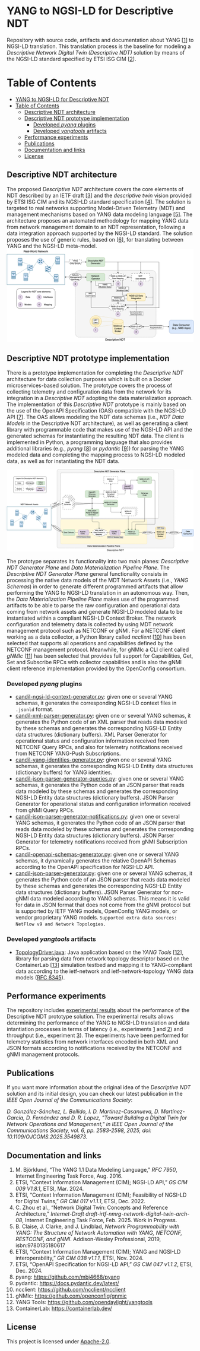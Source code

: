 # YANG to NGSI-LD for Descriptive NDT
Repository with source code, artifacts and documentation about YANG [[1](https://datatracker.ietf.org/doc/html/rfc7950)] to NGSI-LD translation. This translation process is the baseline for modeling a *Descriptive Network Digital Twin (Descriptive NDT)* solution by means of the NGSI-LD standard specified by ETSI ISG CIM [[2](https://www.etsi.org/deliver/etsi_gs/CIM/001_099/009/01.08.01_60/gs_CIM009v010801p.pdf)].

# Table of Contents
- [YANG to NGSI-LD for Descriptive NDT](#yang-to-ngsi-ld-for-descriptive-ndt)
- [Table of Contents](#table-of-contents)
  - [Descriptive NDT architecture](#descriptive-ndt-architecture)
  - [Descriptive NDT prototype implementation](#descriptive-ndt-prototype-implementation)
    - [Developed _pyang_ plugins](#developed-pyang-plugins)
    - [Developed _yangtools_ artifacts](#developed-yangtools-artifacts)
  - [Performance experiments](#performance-experiments)
  - [Publications](#publications)
  - [Documentation and links](#documentation-and-links)
  - [License](#license)
  
## Descriptive NDT architecture
The proposed *Descriptive NDT* architecture covers the core elements of NDT described by an IETF draft [[3](https://datatracker.ietf.org/doc/html/draft-irtf-nmrg-network-digital-twin-arch-10)] and the *descriptive twin* vision provided by ETSI ISG CIM and its NGSI-LD standard specification [[4](https://www.etsi.org/deliver/etsi_gr/CIM/001_099/017/01.01.01_60/gr_CIM017v010101p.pdf)]. The solution is targeted to real networks supporting Model-Driven Telemetry (MDT) and management mechanisms based on YANG data modeling language [[5](https://www.oreilly.com/library/view/network-programmability-with/9780135180471/)]. The architecture proposes an automated methodology for mapping YANG data from network management domain to an NDT representation, following a data integration approach supported by the NGSI-LD standard. The solution proposes the use of generic rules, based on [[6](https://www.etsi.org/deliver/etsi_gr/CIM/001_099/038/01.01.01_60/gr_CIM038v010101p.pdf)], for translating between YANG and the NGSI-LD meta-model. 
![DescriptiveNDT-Arch-DataIntegration](resources/images/DescriptiveNDT-Arch-DataIntegration.png)

## Descriptive NDT prototype implementation
There is a prototype implementation for completing the *Descriptive NDT* architecture for data collection purposes which is built on a Docker microservices-based solution. The prototype covers the process of collecting telemetry and configuration data from the network for its integration in a *Descriptive NDT* adopting the data materialization approach. The implementation of this *Descriptive NDT* prototype is mainly based on the use of the OpenAPI Specification (OAS) compatible with the NGSI-LD API [[7](https://www.etsi.org/deliver/etsi_gs/CIM/001_099/047/01.01.01_60/gs_CIM047v010102p.pdf)]. The OAS allows modeling the NDT data schemas (i.e., *NDT Data Models* in the Descriptive NDT architecture), as well as generating a client library with programmable code that makes use of the NGSI-LD API and the generated schemas for instantiating the resulting NDT data. The client is implemented in Python, a programming language that also provides additional libraries (e.g., *pyang* [[8](https://github.com/mbj4668/pyang)] or *pydantic* [[9](https://docs.pydantic.dev/latest/)]) for parsing the YANG modeled data and completing the mapping process to NGSI-LD modeled data, as well as for instantiating the NDT data. 

![YANG-to-NGSI-LD-translation](resources/images/YANG-to-NGSI-LD-translation.png)

The prototype separates its functionality into two main planes: *Descriptive NDT Generator Plane* and *Data Materialization Pipeline Plane*. The *Descriptive NDT Generator Plane* general functionality consists in processing the native data models of the MDT Network Assets (i.e., *YANG Schemas*) in order to generate different programmed artifacts that allow performing the YANG to NGSI-LD translation in an autonomous way. Then, the *Data Materialization Pipeline Plane* makes use of the programmed artifacts to be able to parse the raw configuration and operational data coming from network assets and generate NGSI-LD modeled data to be instantiated within a compliant NGSI-LD Context Broker. The network configuration and telemetry data is collected by using MDT network management protocol such as NETCONF or gNMI. For a NETCONF client working as a data collector, a Python library called *ncclient* [[10](https://github.com/ncclient/ncclient)] has been selected that supports all operations and capabilities defined by the NETCONF management protocol. Meanwhile, for gNMIc a CLI client called *gNMIc* [[11](https://github.com/openconfig/gnmic)] has been selected that provides full support for Capabilities, Get, Set and Subscribe RPCs with collector capabilities and is also the gNMI client reference implementation provided by the OpenConfig consortium.

### Developed _pyang_ plugins
- [candil-ngsi-ld-context-generator.py](yang/pyang-plugins/candil-ngsi-ld-context-generator.py): given one or several YANG schemas, it generates the corresponding NGSI-LD context files in ```.jsonld``` format.
- [candil-xml-parser-generator.py](yang/pyang-plugins/candil-xml-parser-generator.py): given one or several YANG schemas, it generates the Python code of an XML parser that reads data modeled by these schemas and generates the corresponding NGSI-LD Entity data structures (dictionary buffers). XML Parser Generator for operational status and configuration information received from NETCONF Query RPCs, and also for telemetry notifications received from NETCONF YANG-Push Subscriptions.
- [candil-yang-identities-generator.py](yang/pyang-plugins/candil-yang-identities-generator.py): given one or several YANG schemas, it generates the corresponding NGSI-LD Entity data structures (dictionary buffers) for YANG identities.
- [candil-json-parser-generator-queries.py](yang/pyang-plugins/candil-json-parser-generator-queries.py): given one or several YANG schemas, it generates the Python code of an JSON parser that reads data modeled by these schemas and generates the corresponding NGSI-LD Entity data structures (dictionary buffers). JSON Parser Generator for operational status and configuration information received from gNMI Query RPCs.
- [candil-json-parser-generator-notifications.py](yang/pyang-plugins/candil-json-parser-generator-notifications.py): given one or several YANG schemas, it generates the Python code of an JSON parser that reads data modeled by these schemas and generates the corresponding NGSI-LD Entity data structures (dictionary buffers). JSON Parser Generator for telemetry notifications received from gNMI Subscription RPCs.
- [candil-openapi-schemas-generator.py](yang/pyang-plugins/candil-openapi-schemas-generator.py): given one or several YANG schemas, it dynamically generates the relative OpenAPI Schemas according to the OpenAPI specification for NGSI-LD API.
- [candil-json-parser-generator.py](yang/pyang-plugins/candil-json-parser-generator.py): given one or several YANG schemas, it generates the Python code of an JSON parser that reads data modeled by these schemas and generates the corresponding NGSI-LD Entity data structures (dictionary buffers). JSON Parser Generator for non-gNMI data modeled according to YANG schemas. This means it is valid for data in JSON format that does not come from the gNMI protocol but is supported by IETF YANG models, OpenConfig YANG models, or vendor proprietary YANG models. ```Supported extra data sources: NetFlow v9 and Network Topologies.```

### Developed _yangtools_ artifacts
- [TopologyDriver.java](yang/yang-tools-artifacts/topology-discoverer/topology-driver/src/main/java/upm/dit/giros/TopologyDriver.java): Java application based on the *YANG Tools* [[12](https://github.com/opendaylight/yangtools)], library for parsing data from network topology descriptor based on the ContainerLab [[13](https://containerlab.dev/)] simulation testbed and mapping it to YANG-compliant data according to the ietf-network and ietf-network-topology YANG data models ([RFC 8345](https://datatracker.ietf.org/doc/html/rfc8345)).
  
## Performance experiments
The repository includes [experimental results](testbeds/performance-experiments) about the performance of the Descriptive NDT prototype solution. The experimental results allows determining the performance of the YANG to NGSI-LD translation and data intantiation processes in terms of latency (i.e., experiments [1](testbeds/performance-experiments/experiment1) and [2](testbeds/performance-experiments/experiment2)) and throughput (i.e., experiment [3](testbeds/performance-experiments/experiment3)). The experiments have been performed for telemetry statistics from network interfaces encoded in both XML and JSON formats according to notifications received by the NETCONF and gNMI management protocols.

## Publications
If you want more information about the original idea of the *Descriptive NDT* solution and its initial design, you can check our latest publication in the *IEEE Open Journal of the Communications Society*:

*D. González-Sánchez, L. Bellido, I. D. Martinez-Casanueva, D. Martínez-García, D. Fernández and D. R. Lopez, "Toward Building a Digital Twin for Network Operations and Management," in IEEE Open Journal of the Communications Society, vol. 6, pp. 2583-2598, 2025, doi: 10.1109/OJCOMS.2025.3549873.*

## Documentation and links
1. M. Björklund, “The YANG 1.1 Data Modeling Language,” *RFC 7950*, Internet Engineering Task Force, Aug. 2016.
2. ETSI, “Context Information Management (CIM); NGSI-LD API,” *GS CIM 009 V1.8.1*, ETSI, Mar. 2024.
3. ETSI, “Context Information Management (CIM); Feasibility of NGSI-LD for Digital Twins,” *GR CIM 017 v1.1.1*, ETSI, Dec. 2022.
4. C. Zhou et al., “Network Digital Twin: Concepts and Reference Architecture,” *Internet-Draft draft-irtf-nmrg-network-digital-twin-arch-08*, Internet Engineering Task Force, Feb. 2025. Work in Progress.
5. B. Claise, J. Clarke, and J. Lindblad, *Network Programmability with YANG: The Structure of Network Automation with YANG, NETCONF, RESTCONF, and gNMI*. Addison-Wesley Professional, 2019, isbn:9780135180617
6. ETSI, “Context Information Management (CIM); YANG and NGSI-LD interoperability,” *GR CIM 038 v1.1.1*, ETSI, Nov. 2024.
7. ETSI, “OpenAPI Specification for NGSI-LD API,” *GS CIM 047 v1.1.2*, ETSI, Dec. 2024.
8. pyang: https://github.com/mbj4668/pyang
9. pydantic: https://docs.pydantic.dev/latest/
10. ncclient: https://github.com/ncclient/ncclient
11. gNMIc: https://github.com/openconfig/gnmic
12. YANG Tools: https://github.com/opendaylight/yangtools
13. ContainerLab: https://containerlab.dev/

## License
This project is licensed under [Apache-2.0](https://www.apache.org/licenses/LICENSE-2.0).